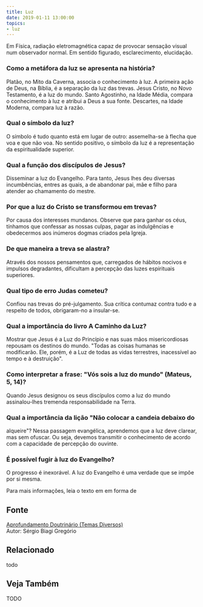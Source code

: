```yaml
---
title: Luz
date: 2019-01-11 13:00:00
topics: 
- luz 
---
```


Em Física, radiação eletromagnética capaz de provocar sensação visual num
observador normal. Em sentido figurado, esclarecimento, elucidação.

### Como a metáfora da luz se apresenta na história?
Platão, no Mito da Caverna, associa o conhecimento à luz. A primeira
ação de Deus, na Bíblia, é a separação da luz das trevas. Jesus
Cristo, no Novo Testamento, é a luz do mundo. Santo Agostinho, na
Idade Média, compara o conhecimento à luz e atribui a Deus a sua
fonte. Descartes, na Idade Moderna, compara luz à razão.

### Qual o símbolo da luz?
O símbolo é tudo quanto está em lugar de outro: assemelha-se à flecha
que voa e que não voa. No sentido positivo, o símbolo da luz é a
representação da espiritualidade superior.

### Qual a função dos discípulos de Jesus?
Disseminar a luz do Evangelho. Para tanto, Jesus lhes deu diversas
incumbências, entres as quais, a de abandonar pai, mãe e filho para
atender ao chamamento do mestre.

### Por que a luz do Cristo se transformou em trevas?
Por causa dos interesses mundanos. Observe que para ganhar os céus,
tínhamos que confessar as nossas culpas, pagar as indulgências e
obedecermos aos inúmeros dogmas criados pela Igreja.

### De que maneira a treva se alastra?
Através dos nossos pensamentos que, carregados de hábitos nocivos e
impulsos degradantes, dificultam a percepção das luzes espirituais
superiores.

### Qual tipo de erro Judas cometeu?
Confiou nas trevas do pré-julgamento. Sua crítica contumaz contra tudo e
a respeito de todos, obrigaram-no a insular-se.

### Qual a importância do livro A Caminho da Luz?
Mostrar que Jesus é a Luz do Princípio e nas suas mãos misericordiosas
repousam os destinos do mundo. "Todas as coisas humanas se modificarão.
Ele, porém, é a Luz de todas as vidas terrestres, inacessível ao tempo e
à destruição".

### Como interpretar a frase: "Vós sois a luz do mundo" (Mateus, 5, 14)?
Quando Jesus designou os seus discípulos como a luz do mundo
assinalou-lhes tremenda responsabilidade na Terra.

### Qual a importância da lição "Não colocar a candeia debaixo do
alqueire"?
Nessa passagem evangélica, aprendemos que a luz deve clarear, mas sem
ofuscar. Ou seja, devemos transmitir o conhecimento de acordo com a
capacidade de percepção do ouvinte.

### É possível fugir à luz do Evangelho?
O progresso é inexorável. A luz do Evangelho é uma verdade que se impõe
por si mesma.


Para mais informações, leia o texto em em forma de

## Fonte
[Aprofundamento Doutrinário (Temas Diversos)](https://sites.google.com/view/aprofundamentodoutrinario/luz)  
Autor: Sérgio Biagi Gregório



## Relacionado
todo

## Veja Também
TODO



